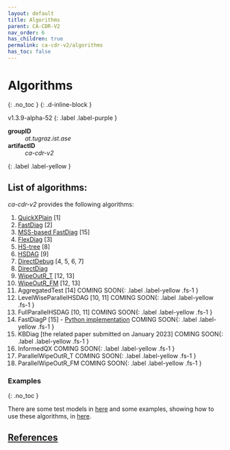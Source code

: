 ```yaml
---
layout: default
title: Algorithms
parent: CA-CDR-V2
nav_order: 6
has_children: true
permalink: ca-cdr-v2/algorithms
has_toc: false
---
```


# Algorithms
{: .no_toc }
{: .d-inline-block }

v1.3.9-alpha-52
{: .label .label-purple }

<dl style="width:400px;">
    <dt><strong>groupID</strong></dt>
    <dd><em>at.tugraz.ist.ase</em></dd>
    <dt><strong>artifactID</strong></dt>
    <dd><em>ca-cdr-v2</em></dd>
</dl>{: .label .label-yellow }

## List of algorithms:

_ca-cdr-v2_ provides the following algorithms:

1. [QuickXPlain](algorithms/quickxplain) [1]
2. [FastDiag](algorithms/fastdiag) [2]
3. [MSS-based FastDiag](algorithms/mss_fastdiag) [15]
4. [FlexDiag](algorithms/flexdiag) [3]
5. [HS-tree](algorithms/hstree) [8]
6. [HSDAG](algorithms/hsdag) [9]
7. [DirectDebug](algorithms/directdebug) [4, 5, 6, 7]
8. [DirectDiag](algorithms/directdiag)
9. [WipeOutR_T](algorithms/wipeoutr_t) [12, 13]
10. [WipeOutR_FM](algorithms/wipeoutr_fm) [12, 13]
11. AggregatedTest [14] <span>COMING SOON</span>{: .label .label-yellow .fs-1 }
12. LevelWiseParallelHSDAG [10, 11] <span>COMING SOON</span>{: .label .label-yellow .fs-1 }
13. FullParallelHSDAG [10, 11] <span>COMING SOON</span>{: .label .label-yellow .fs-1 }
14. FastDiagP [15] - [Python implementation] <span>COMING SOON</span>{: .label .label-yellow .fs-1 }
15. KBDiag [the related paper submitted on January 2023] <span>COMING SOON</span>{: .label .label-yellow .fs-1 }
16. InformedQX <span>COMING SOON</span>{: .label .label-yellow .fs-1 }
17. ParallelWipeOutR_T <span>COMING SOON</span>{: .label .label-yellow .fs-1 }
18. ParallelWipeOutR_FM <span>COMING SOON</span>{: .label .label-yellow .fs-1 }

### Examples
{: .no_toc }

There are some test models in [here](https://github.com/manleviet/CDRModel/tree/main/src/main/java/at/tugraz/ist/ase/cdrmodel/test/model) and some examples, showing how to use these algorithms, in [here](https://github.com/manleviet/CA-CDR/tree/main/src/test/java/at/tugraz/ist/ase/cacdr/algorithms).

## [References](/references)

<!-- Links -->
[Python implementation]: https://github.com/manleviet/PyFastDiagP-ver2